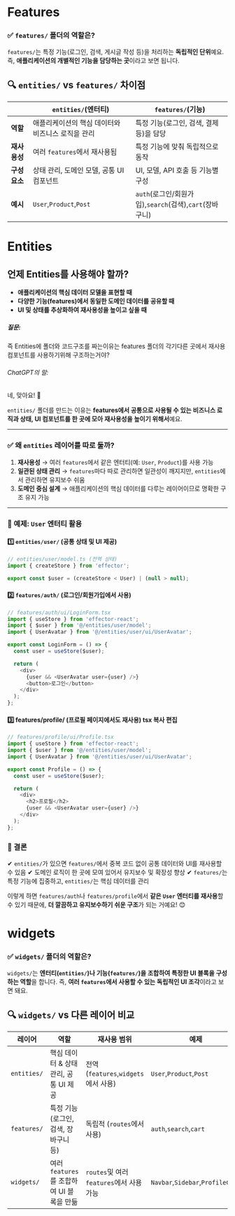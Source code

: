 # Features

### **✅ `features/` 폴더의 역할은?**

`features/`는 특정 기능(로그인, 검색, 게시글 작성 등)을 처리하는 **독립적인 단위**예요.
즉, **애플리케이션의 개별적인 기능을 담당하는 곳**이라고 보면 됩니다.

## **🔍 `entities/` vs `features/` 차이점**

|               | `entities/`(엔터티)                               | `features/`(기능)                                       |
| ------------- | ------------------------------------------------- | ------------------------------------------------------- |
| **역할**      | 애플리케이션의 핵심 데이터와 비즈니스 로직을 관리 | 특정 기능(로그인, 검색, 결제 등)을 담당                 |
| **재사용성**  | 여러 `features`에서 재사용됨                      | 특정 기능에 맞춰 독립적으로 동작                        |
| **구성 요소** | 상태 관리, 도메인 모델, 공통 UI 컴포넌트          | UI, 모델, API 호출 등 기능별 구성                       |
| **예시**      | `User`,`Product`,`Post`                           | `auth`(로그인/회원가입),`search`(검색),`cart`(장바구니) |

# Entities

## **언제 Entities를 사용해야 할까?**

- **애플리케이션의 핵심 데이터 모델을 표현할 때**
- **다양한 기능(features)에서 동일한 도메인 데이터를 공유할 때**
- **UI 및 상태를 추상화하여 재사용성을 높이고 싶을 때**

##### 질문:

즉 Entities에 폴더와 코드구조를 짜는이유는 features 폴더의 각기다른 곳에서 재사용컴포넌트를 사용하기위해 구조하는거야?

###### ChatGPT의 말:

네, 맞아요! 🎯

`entities/` 폴더를 만드는 이유는 **features에서 공통으로 사용될 수 있는 비즈니스 로직과 상태, UI 컴포넌트를 한 곳에 모아 재사용성을 높이기 위해서**예요.

---

### **✅ 왜 `entities` 레이어를 따로 둘까?**

1. **재사용성** → 여러 `features`에서 같은 엔터티(예: `User`, `Product`)를 사용 가능
2. **일관된 상태 관리** → `features`마다 따로 관리하면 일관성이 깨지지만, `entities`에서 관리하면 유지보수 쉬움
3. **도메인 중심 설계** → 애플리케이션의 핵심 데이터를 다루는 레이어이므로 명확한 구조 유지 가능

---

### **📌 예제: `User` 엔터티 활용**

#### 1️⃣ `entities/user/` (공통 상태 및 UI 제공)

```javascript
// entities/user/model.ts (전역 상태)
import { createStore } from 'effector';

export const $user = (createStore < User) | (null > null);
```

#### 2️⃣ `features/auth/` (로그인/회원가입에서 사용)

```javascript
// features/auth/ui/LoginForm.tsx
import { useStore } from 'effector-react';
import { $user } from '@/entities/user/model';
import { UserAvatar } from '@/entities/user/ui/UserAvatar';

export const LoginForm = () => {
  const user = useStore($user);

  return (
    <div>
      {user && <UserAvatar user={user} />}
      <button>로그인</button>
    </div>
  );
};
```

#### 3️⃣ features/profile/ (프로필 페이지에서도 재사용) tsx 복사 편집

```javascript
// features/profile/ui/Profile.tsx
import { useStore } from 'effector-react';
import { $user } from '@/entities/user/model';
import { UserAvatar } from '@/entities/user/ui/UserAvatar';

export const Profile = () => {
  const user = useStore($user);

  return (
    <div>
      <h2>프로필</h2>
      {user && <UserAvatar user={user} />}
    </div>
  );
};
```

### **🚀 결론**

✔ `entities/`가 있으면 `features/`에서 중복 코드 없이 공통 데이터와 UI를 재사용할 수 있음
✔ 도메인 로직이 한 곳에 모여 있어서 유지보수 및 확장성 향상
✔ `features/`는 특정 기능에 집중하고, `entities/`는 핵심 데이터를 관리

이렇게 하면 `features/auth`나 `features/profile`에서 **같은 `User` 엔터티를 재사용**할 수 있기 때문에, **더 깔끔하고 유지보수하기 쉬운 구조**가 되는 거예요! 😊

# widgets

### **✅ `widgets/` 폴더의 역할은?**

`widgets/`는 **엔터티(`entities/`)나 기능(`features/`)을 조합하여 특정한 UI 블록을 구성하는 역할**을 합니다.
즉, **여러 `features`에서 사용할 수 있는 독립적인 UI 조각**이라고 보면 돼요.

## **🔍 `widgets/` vs 다른 레이어 비교**

| 레이어      | 역할                                      | 재사용 범위                              | 예제                             |
| ----------- | ----------------------------------------- | ---------------------------------------- | -------------------------------- |
| `entities/` | 핵심 데이터 & 상태 관리, 공통 UI 제공     | 전역 (`features`,`widgets`에서 사용)     | `User`,`Product`,`Post`          |
| `features/` | 특정 기능 (로그인, 검색, 장바구니 등)     | 독립적 (`routes`에서 사용)               | `auth`,`search`,`cart`           |
| `widgets/`  | 여러 `features`를 조합하여 UI 블록을 만듦 | `routes`및 여러 `features`에서 사용 가능 | `Navbar`,`Sidebar`,`ProfileCard` |
